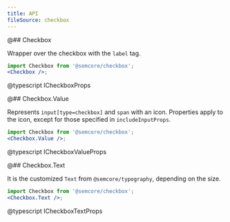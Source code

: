 ```yaml
---
title: API
fileSource: checkbox
---
```


@## Checkbox

Wrapper over the checkbox with the `label` tag.

```jsx
import Checkbox from '@semcore/checkbox';
<Checkbox />;
```

@typescript ICheckboxProps

@## Checkbox.Value

Represents `input[type=checkbox]` and `span` with an icon. Properties apply to the icon, except for those specified in `includeInputProps`.

```jsx
import Checkbox from '@semcore/checkbox';
<Checkbox.Value />;
```

@typescript ICheckboxValueProps

@## Checkbox.Text

It is the customized `Text` from `@semcore/typography`, depending on the size.

```jsx
import Checkbox from '@semcore/checkbox';
<Checkbox.Text />;
```

@typescript ICheckboxTextProps

